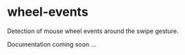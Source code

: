 # wheel-events

Detection of mouse wheel events around the swipe gesture.

Documentation coming soon …